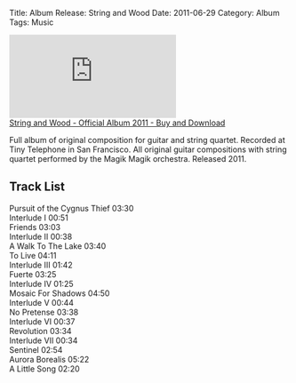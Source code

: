Title: Album Release: String and Wood
Date: 2011-06-29
Category: Album
Tags: Music
<iframe max-width="100%" src="https://www.youtube.com/embed/QaOrVgHCSpI" title="YouTube video player" frameborder="0" allow="accelerometer; autoplay; clipboard-write; encrypted-media; gyroscope; picture-in-picture" allowfullscreen></iframe>
<br>
<a class="gumroad-button" href="https://gumroad.com/l/eYOnN">String and Wood - Official Album 2011 - Buy and Download</a>

Full album of original composition for guitar and string quartet.  Recorded at Tiny Telephone in San Francisco.  All original guitar compositions with string quartet performed by the Magik Magik orchestra. Released 2011.

## Track List

Pursuit of the Cygnus Thief 03:30  
Interlude I 00:51  
Friends 03:03  
Interlude II 00:38  
A Walk To The Lake 03:40  
To Live 04:11  
Interlude III 01:42  
Fuerte 03:25  
Interlude IV 01:25  
Mosaic For Shadows 04:50  
Interlude V 00:44  
No Pretense 03:38  
Interlude VI 00:37  
Revolution 03:34  
Interlude VII 00:34  
Sentinel 02:54  
Aurora Borealis 05:22  
A Little Song 02:20  

